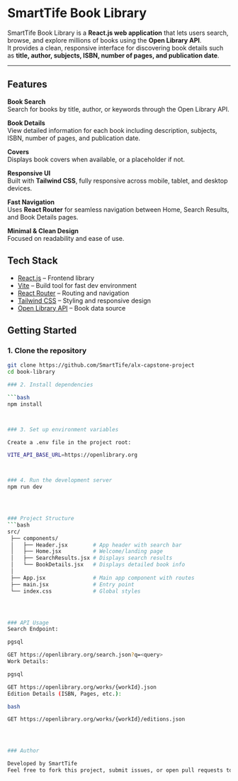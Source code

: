 # SmartTife Book Library

SmartTife Book Library is a **React.js web application** that lets users search, browse, and explore millions of books using the **Open Library API**.  
It provides a clean, responsive interface for discovering book details such as **title, author, subjects, ISBN, number of pages, and publication date**.

---

## Features

 **Book Search**  
  Search for books by title, author, or keywords through the Open Library API.

 **Book Details**  
  View detailed information for each book including description, subjects, ISBN, number of pages, and publication date.

 **Covers**  
  Displays book covers when available, or a placeholder if not.

 **Responsive UI**  
  Built with **Tailwind CSS**, fully responsive across mobile, tablet, and desktop devices.

 **Fast Navigation**  
  Uses **React Router** for seamless navigation between Home, Search Results, and Book Details pages.

 **Minimal & Clean Design**  
  Focused on readability and ease of use.



## Tech Stack

- [React.js](https://reactjs.org/) – Frontend library  
- [Vite](https://vitejs.dev/) – Build tool for fast dev environment  
- [React Router](https://reactrouter.com/) – Routing and navigation  
- [Tailwind CSS](https://tailwindcss.com/) – Styling and responsive design  
- [Open Library API](https://openlibrary.org/developers/api) – Book data source  



## Getting Started

### 1. Clone the repository
```bash
git clone https://github.com/SmartTife/alx-capstone-project
cd book-library

### 2. Install dependencies

```bash
npm install



### 3. Set up environment variables

Create a .env file in the project root:

VITE_API_BASE_URL=https://openlibrary.org



### 4. Run the development server
npm run dev




### Project Structure
```bash
src/
 ├── components/
 │   ├── Header.jsx        # App header with search bar
 │   ├── Home.jsx          # Welcome/landing page
 │   ├── SearchResults.jsx # Displays search results
 │   └── BookDetails.jsx   # Displays detailed book info
 │
 ├── App.jsx               # Main app component with routes
 ├── main.jsx              # Entry point
 └── index.css             # Global styles




### API Usage
Search Endpoint:

pgsql

GET https://openlibrary.org/search.json?q=<query>
Work Details:

pgsql

GET https://openlibrary.org/works/{workId}.json
Edition Details (ISBN, Pages, etc.):

bash

GET https://openlibrary.org/works/{workId}/editions.json




### Author

Developed by SmartTife
Feel free to fork this project, submit issues, or open pull requests to improve it.